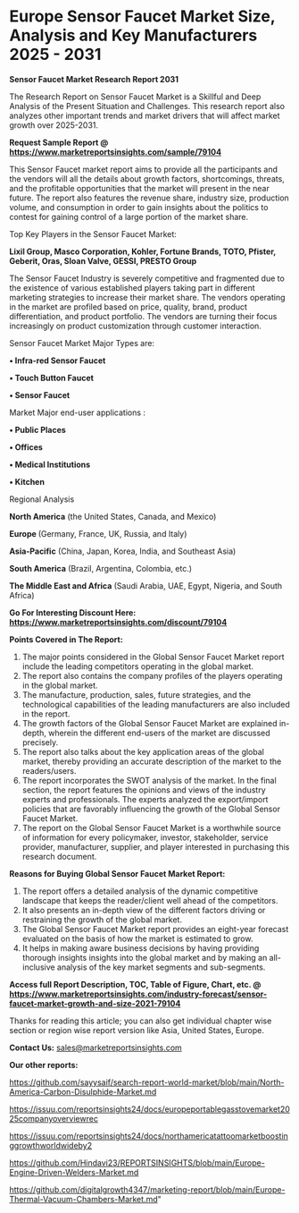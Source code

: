 # Europe Sensor Faucet Market Size, Analysis and Key Manufacturers 2025 - 2031

<strong>Sensor Faucet Market Research Report 2031</strong>

The Research Report on Sensor Faucet Market is a Skillful and Deep Analysis of the Present Situation and Challenges. This research report also analyzes other important trends and market drivers that will affect market growth over 2025-2031.

<strong>Request Sample Report @ <a href=https://www.marketreportsinsights.com/sample/79104>https://www.marketreportsinsights.com/sample/79104</a></strong>

This Sensor Faucet market report aims to provide all the participants and the vendors will all the details about growth factors, shortcomings, threats, and the profitable opportunities that the market will present in the near future. The report also features the revenue share, industry size, production volume, and consumption in order to gain insights about the politics to contest for gaining control of a large portion of the market share.

Top Key Players in the Sensor Faucet Market:

<strong>Lixil Group, Masco Corporation, Kohler, Fortune Brands, TOTO, Pfister, Geberit, Oras, Sloan Valve, GESSI, PRESTO Group</strong>

The Sensor Faucet Industry is severely competitive and fragmented due to the existence of various established players taking part in different marketing strategies to increase their market share. The vendors operating in the market are profiled based on price, quality, brand, product differentiation, and product portfolio. The vendors are turning their focus increasingly on product customization through customer interaction.

Sensor Faucet Market Major Types are:

<strong>• Infra-red Sensor Faucet

• Touch Button Faucet

• Sensor Faucet</strong>

Market Major end-user applications :

<strong>• Public Places

• Offices

• Medical Institutions

• Kitchen</strong>

Regional Analysis

</u><strong><b>North America</b></strong> (the United States, Canada, and Mexico)

<strong><b>Europe </b></strong>(Germany, France, UK, Russia, and Italy)

<strong><b>Asia-Pacific</b></strong> (China, Japan, Korea, India, and Southeast Asia)

<strong><b>South America</b></strong> (Brazil, Argentina, Colombia, etc.)

<strong><b>The Middle East and Africa</b></strong> (Saudi Arabia, UAE, Egypt, Nigeria, and South Africa)

<strong>Go For Interesting Discount Here: <a href=https://www.marketreportsinsights.com/discount/79104>https://www.marketreportsinsights.com/discount/79104</a></strong>

<strong>Points Covered in The Report:</strong>
<ol>
  <li>The major points considered in the Global Sensor Faucet Market report include the leading competitors operating in the global market.</li>
  <li>The report also contains the company profiles of the players operating in the global market.</li>
  <li>The manufacture, production, sales, future strategies, and the technological capabilities of the leading manufacturers are also included in the report.</li>
  <li>The growth factors of the Global Sensor Faucet Market are explained in-depth, wherein the different end-users of the market are discussed precisely.</li>
  <li>The report also talks about the key application areas of the global market, thereby providing an accurate description of the market to the readers/users.</li>
  <li>The report incorporates the SWOT analysis of the market. In the final section, the report features the opinions and views of the industry experts and professionals. The experts analyzed the export/import policies that are favorably influencing the growth of the Global Sensor Faucet Market.</li>
  <li>The report on the Global Sensor Faucet Market is a worthwhile source of information for every policymaker, investor, stakeholder, service provider, manufacturer, supplier, and player interested in purchasing this research document.</li>
</ol>
<strong>Reasons for Buying Global Sensor Faucet Market Report:</strong>

<ol>
  <li>The report offers a detailed analysis of the dynamic competitive landscape that keeps the reader/client well ahead of the competitors.</li>
  <li>It also presents an in-depth view of the different factors driving or restraining the growth of the global market.</li>
  <li>The Global Sensor Faucet Market report provides an eight-year forecast evaluated on the basis of how the market is estimated to grow.</li>
  <li>It helps in making aware business decisions by having providing thorough insights insights into the global market and by making an all-inclusive analysis of the key market segments and sub-segments.</li>
</ol>
<strong>Access full Report Description, TOC, Table of Figure, Chart, etc. @ <a href=https://www.marketreportsinsights.com/industry-forecast/sensor-faucet-market-growth-and-size-2021-79104>https://www.marketreportsinsights.com/industry-forecast/sensor-faucet-market-growth-and-size-2021-79104</a></strong>


Thanks for reading this article; you can also get individual chapter wise section or region wise report version like Asia, United States, Europe.

<strong>Contact Us:</strong>
sales@marketreportsinsights.com

<strong>Our other reports:</strong>

<a href=https://github.com/sayysaif/search-report-world-market/blob/main/North-America-Carbon-Disulphide-Market.md>https://github.com/sayysaif/search-report-world-market/blob/main/North-America-Carbon-Disulphide-Market.md</a>

<a href=https://issuu.com/reportsinsights24/docs/europeportablegasstovemarket2025companyoverviewrec>https://issuu.com/reportsinsights24/docs/europeportablegasstovemarket2025companyoverviewrec</a>

<a href=https://issuu.com/reportsinsights24/docs/northamericatattoomarketboostinggrowthworldwideby2>https://issuu.com/reportsinsights24/docs/northamericatattoomarketboostinggrowthworldwideby2</a>

<a href=https://github.com/Hindavi23/REPORTSINSIGHTS/blob/main/Europe-Engine-Driven-Welders-Market.md>https://github.com/Hindavi23/REPORTSINSIGHTS/blob/main/Europe-Engine-Driven-Welders-Market.md</a>

<a href=https://github.com/digitalgrowth4347/marketing-report/blob/main/Europe-Thermal-Vacuum-Chambers-Market.md>https://github.com/digitalgrowth4347/marketing-report/blob/main/Europe-Thermal-Vacuum-Chambers-Market.md</a>"
